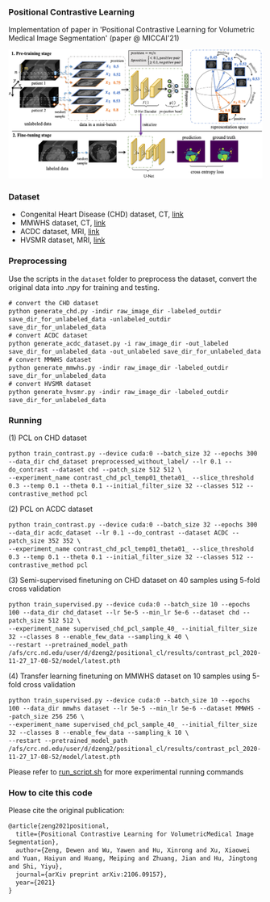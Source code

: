 ### Positional Contrastive Learning

Implementation of paper in 'Positional Contrastive Learning for Volumetric Medical Image Segmentation' (paper @ MICCAI'21)

<p align="center">
  <img src="figures/overview.jpg" width="700">
</p>

### Dataset
 - Congenital Heart Disease (CHD) dataset, CT, [link](https://github.com/XiaoweiXu/Whole-heart-and-great-vessel-segmentation-of-chd_segmentation)
 - MMWHS dataset, CT, [link](https://zmiclab.github.io/projects/mmwhs/)
 - ACDC dataset, MRI, [link](https://www.creatis.insa-lyon.fr/Challenge/acdc/databases.html)
 - HVSMR dataset, MRI, [link](http://segchd.csail.mit.edu/)

### Preprocessing
Use the scripts in the `dataset` folder to preprocess the dataset, convert the original data into .npy for training and testing.
```
# convert the CHD dataset
python generate_chd.py -indir raw_image_dir -labeled_outdir save_dir_for_unlabeled_data -unlabeled_outdir save_dir_for_unlabeled_data
# convert ACDC dataset
python generate_acdc_dataset.py -i raw_image_dir -out_labeled save_dir_for_unlabeled_data -out_unlabeled save_dir_for_unlabeled_data
# convert MMWHS dataset
python generate_mmwhs.py -indir raw_image_dir -labeled_outdir save_dir_for_unlabeled_data
# convert HVSMR dataset
python generate_hvsmr.py -indir raw_image_dir -labeled_outdir save_dir_for_unlabeled_data
```

### Running

(1) PCL on CHD dataset
```
python train_contrast.py --device cuda:0 --batch_size 32 --epochs 300 --data_dir chd_dataset preprocessed_without_label/ --lr 0.1 --do_contrast --dataset chd --patch_size 512 512 \
--experiment_name contrast_chd_pcl_temp01_theta01_ --slice_threshold 0.3 --temp 0.1 --theta 0.1 --initial_filter_size 32 --classes 512 --contrastive_method pcl
```

(2) PCL on ACDC dataset
```
python train_contrast.py --device cuda:0 --batch_size 32 --epochs 300 --data_dir acdc_dataset --lr 0.1 --do_contrast --dataset ACDC --patch_size 352 352 \
--experiment_name contrast_chd_pcl_temp01_theta01_ --slice_threshold 0.3 --temp 0.1 --theta 0.1 --initial_filter_size 32 --classes 512 --contrastive_method pcl
```

(3) Semi-supervised finetuning on CHD dataset on 40 samples using 5-fold cross validation
```
python train_supervised.py --device cuda:0 --batch_size 10 --epochs 100 --data_dir chd_dataset --lr 5e-5 --min_lr 5e-6 --dataset chd --patch_size 512 512 \
--experiment_name supervised_chd_pcl_sample_40_ --initial_filter_size 32 --classes 8 --enable_few_data --sampling_k 40 \
--restart --pretrained_model_path /afs/crc.nd.edu/user/d/dzeng2/positional_cl/results/contrast_pcl_2020-11-27_17-08-52/model/latest.pth
```

(4) Transfer learning finetuning on MMWHS dataset on 10 samples using 5-fold cross validation
```
python train_supervised.py --device cuda:0 --batch_size 10 --epochs 100 --data_dir mmwhs dataset --lr 5e-5 --min_lr 5e-6 --dataset MMWHS --patch_size 256 256 \
--experiment_name supervised_chd_pcl_sample_40_ --initial_filter_size 32 --classes 8 --enable_few_data --sampling_k 10 \
--restart --pretrained_model_path /afs/crc.nd.edu/user/d/dzeng2/positional_cl/results/contrast_pcl_2020-11-27_17-08-52/model/latest.pth
```

Please refer to [run_script.sh](run_script.sh) for more experimental running commands

### How to cite this code

Please cite the original publication:
```
@article{zeng2021positional,
  title={Positional Contrastive Learning for VolumetricMedical Image Segmentation},
  author={Zeng, Dewen and Wu, Yawen and Hu, Xinrong and Xu, Xiaowei and Yuan, Haiyun and Huang, Meiping and Zhuang, Jian and Hu, Jingtong and Shi, Yiyu},
  journal={arXiv preprint arXiv:2106.09157},
  year={2021}
}
```